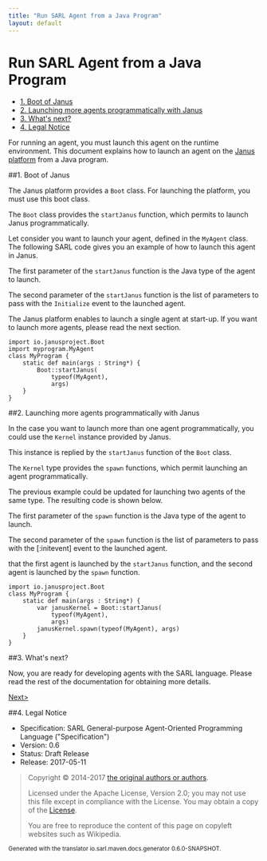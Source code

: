```yaml
---
title: "Run SARL Agent from a Java Program"
layout: default
---
```


# Run SARL Agent from a Java Program


<ul class="page_outline" id="page_outline">

<li><a href="#1-boot-of-janus">1. Boot of Janus</a></li>
<li><a href="#2-launching-more-agents-programmatically-with-janus">2. Launching more agents programmatically with Janus</a></li>
<li><a href="#3-what-s-next">3. What's next?</a></li>
<li><a href="#4-legal-notice">4. Legal Notice</a></li>

</ul>


For running an agent, you must launch this agent on the runtime environment.
This document explains how to launch an agent on the
[Janus platform](http://www.janusproject.io) from a Java program.


##1. Boot of Janus

The Janus platform provides a `Boot` class. For launching the platform, you must use this boot class.

The `Boot` class provides the `startJanus` function, which permits to launch Janus programmatically.


Let consider you want to launch your agent, defined in the `MyAgent` class.
The following SARL code gives you an example of how to launch this agent in Janus.

The first parameter of the `startJanus` function is the Java type of the agent
to launch.

The second parameter of the `startJanus` function is the list of parameters to
pass with the `Initialize` event to the launched agent.



<importantnode>The Janus platform enables to launch a single agent at start-up.
If you want to launch more agents, please read the next section.</importantnote>

```sarl
import io.janusproject.Boot
import myprogram.MyAgent
class MyProgram {
 	static def main(args : String*) {
		Boot::startJanus(
			typeof(MyAgent),
			args)
	}
}
```



##2. Launching more agents programmatically with Janus

In  the case you want to launch more than one agent programmatically,
you could use the `Kernel` instance provided by Janus.

This instance is replied by the `startJanus` function of the `Boot` class.

The `Kernel` type provides the `spawn` functions, which permit launching
an agent programmatically.

The previous example could be updated for launching two agents of the same type.
The resulting code is shown below.

The first parameter of the `spawn` function is the Java type of the agent to launch.

The second parameter of the `spawn` function is the list of parameters to
pass with the [:initevent] event to the launched agent.

<important>that the first agent is launched by the `startJanus` function, and the 
second agent is launched by the `spawn` function.</important>


```sarl
import io.janusproject.Boot
class MyProgram {
	static def main(args : String*) {
		var janusKernel = Boot::startJanus(
			typeof(MyAgent),
			args)
		janusKernel.spawn(typeof(MyAgent), args)
	}
}
```



##3. What's next?

Now, you are ready for developing agents with the SARL language.
Please read the rest of the documentation for obtaining more details.

[Next>](../index.html)


##4. Legal Notice

* Specification: SARL General-purpose Agent-Oriented Programming Language ("Specification")
* Version: 0.6
* Status: Draft Release
* Release: 2017-05-11

> Copyright &copy; 2014-2017 [the original authors or authors](http://www.sarl.io/about/index.html).
>
> Licensed under the Apache License, Version 2.0;
> you may not use this file except in compliance with the License.
> You may obtain a copy of the [License](http://www.apache.org/licenses/LICENSE-2.0).
>
> You are free to reproduce the content of this page on copyleft websites such as Wikipedia.

<small>Generated with the translator io.sarl.maven.docs.generator 0.6.0-SNAPSHOT.</small>